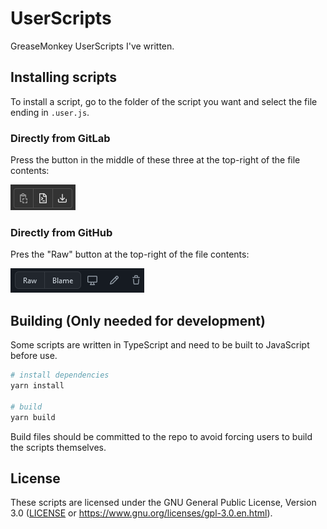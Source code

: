 # UserScripts

GreaseMonkey UserScripts I've written.

## Installing scripts

To install a script, go to the folder of the script you want and select the file ending in `.user.js`.

### Directly from GitLab

Press the button in the middle of these three at the top-right of the file contents:

![Preview of Buttons](img/gitlab_buttons.png)

### Directly from GitHub

Pres the "Raw" button at the top-right of the file contents:

![Preview of Buttons](img/github_buttons.png)

## Building (Only needed for development)

Some scripts are written in TypeScript and need to be built to JavaScript before use.

```sh
# install dependencies
yarn install

# build
yarn build
```

Build files should be committed to the repo to avoid forcing users to build the scripts themselves.

## License

These scripts are licensed under the GNU General Public License, Version 3.0
([LICENSE](LICENSE) or <https://www.gnu.org/licenses/gpl-3.0.en.html>).
